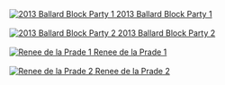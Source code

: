 <a href="2013-Ballard-Block-Party-1.jpg">
    <img src="thumbs/2013-Ballard-Block-Party-1.jpg" alt="2013 Ballard Block Party 1"/>
    2013 Ballard Block Party 1
    <br>
</a>
<br>
<a href="2013-Ballard-Block-Party-2.jpg">
    <img src="thumbs/2013-Ballard-Block-Party-2.jpg" alt="2013 Ballard Block Party 2"/>
    2013 Ballard Block Party 2
    <br>
</a>
<br>
<a href="Renee-de-la-Prade-1.jpg">
    <img src="thumbs/Renee-de-la-Prade-1.jpg" alt="Renee de la Prade 1"/>
    Renee de la Prade 1
    <br>
</a>
<br>
<a href="Renee-de-la-Prade-2.jpg">
    <img src="thumbs/Renee-de-la-Prade-2.jpg" alt="Renee de la Prade 2"/>
    Renee de la Prade 2
    <br>
</a>
<br>
